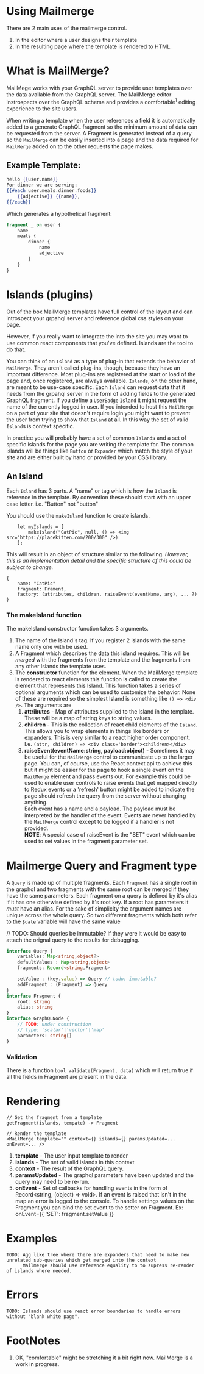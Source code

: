 # Using Mailmerge

There are 2 main uses of the mailmerge control.

1. In the editor where a user designs their template
2. In the resulting page where the template is rendered to HTML.

# What is MailMerge?

MailMege works with your GraphQL server to provide user templates over the data available from the GraphQL server.  The MailMerge editor instrospects over the GraphQL schema and provides a comfortable<sup>1</sup> editing experience to the site users.

When writing a template when the user references a field it is automatically added to a generate GraphQL fragment so the minimum amount of data can be requested from the server. A Fragment is generated instead of a query so the `MailMerge` can be easily inserted into a page and the data required for `MailMerge` added on to the other requests the page makes.

## Example Template:
```handlebars
hello {{user.name}}
For dinner we are serving:
{{#each user.meals.dinner.foods}}
    {{adjective}} {{name}},
{{/each}}
```

Which generates a hypothetical fragment:
```graphql
fragment _ on user {
    name
    meals {
        dinner {
            name
            adjective
        }
    }
}
```


# Islands (plugins)

Out of the box MailMerge templates have full control of the layout and can introspect your grpahql server and reference global css styles on your page.

However, if you really want to integrate the <MailMerge> into the site you may want to use common react components that you've defined. Islands are the tool to do that.

You can think of an `Island` as a type of plug-in that extends the behavior of `MailMerge`. They aren't called plug-ins, though, because they have an important difference.  Most plug-ins are registered at the start or load of the page and, once registered, are always available.  `Islands`, on the other hand, are meant to be use-case specific.  Each `Island` can request data that it needs from the grpahql server in the form of adding fields to the generated GraphQL fragment.  If you define a `UserBadge` `Island` it might request the name of the currently logged in user.  If you intended to host this `MailMerge` on a part of your site that doesn't require login you might want to prevent the user from trying to show that `Island` at all.  In this way the set of valid `Island`s is context specific.

In practice you will probably have a set of common `Island`s and a set of specific islands for the page you are writing the template for.  The common islands will be things like `Button` or `Expander` which match the style of your site and are either built by hand or provided by your CSS library.


## An Island
Each `Island` has 3 parts. A "name" or tag which is how the `Island` is reference in the template. By convention these should start with an upper case letter. i.e. "Button" not "button"

You should use the `makeIsland` function to create islands.

        let myIslands = [
            makeIsland("CatPic", null, () => <img src="https://placekitten.com/200/300" />)
        ];

This will result in an object of structure similar to the following. _However, this is an implementation detail and the specific structure of this could be subject to change._

    { 
        name: "CatPic"
        fragment: Frament,
        factory: (attributes, children, raiseEvent(eventName, arg), ... ?)
    }

### The makeIsland function
The makeIsland constructor function takes 3 arguments. 

1. The name of the Island's tag. If you register 2 islands with the same name only one with be used.
2. A Fragment which describes the data this island requires.  This will be *merged* with the fragments from the template and the fragments from any other Islands the template uses.
3. The **constructor** function for the element.  When the MailMerge template is rendered to react elements this function is called to create the element that represents this Island. This function takes a series of optional arguments which can be used to customize the behavior. None of these are required so the simplest Island is something like `() => <div />`.  The arguments are
    1. **attributes** - Map of attributes supplied to the Island in the template.  These will be a map of string keys to string values. 
    2. **children** - This is the collection of react child elements of the `Island`.  This allows you to wrap elements in things like borders or expanders. This is very similar to a react higher order component.  I.e. `(attr, children) => <div class='border'><children></div>`
    3. **raiseEvent(eventName:string, payload:object)** - Sometimes it may be useful for the `MailMerge` control to communicate up to the larger page. You can, of course, use the React context api to achieve this but it might be easier for the page to hook a single event on the `MailMerge` element and pass events out.  For example this could be used to enable user controls to raise events that get mapped directly to Redux events or a 'refresh' button might be added to indicate the page should refresh the query from the server without changing anything.  
    Each event has a name and a payload. The payload must be interpreted by the handler of the event. Events are never handled by the `MailMerge` control except to be logged if a handler is not provided.   
    **NOTE**: A special case of raiseEvent is the "SET" event which can be used to set values in the fragment parameter set.


# Mailmerge Query and Fragment type

A `Query` is made up of multiple fragments. Each `Fragment` has a single root in the graphql and two fragments with the same root can be merged if they have the same parameters.  Each fragment on a query is defined by it's alias if it has one otherwise defined by it's root key.  If a root has parameters it *must* have an alias.  For the sake of simplicity the argument names are unique across the whole query. So two different fragments which both refer to the `$date` variable will have the same value

// TODO: Should queries be immutable? If they were it would be easy to attach the orignal query to the results for debugging.

```ts
interface Query {
    variables: Map<string,object?>
    defaultValues : Map<string,object>
    fragments: Record<string,Fragment>

    setValue : (key.value) => Query // todo: immutable?
    addFragment : (Fragment) => Query
}
interface Fragment {
    root: string
    alias: string
}
interface GraphQLNode {
    // TODO: under construction
    // type: 'scalar'|'vector'|'map'
    parameters: string[]
}
```

### Validation
There is a function `bool validate(Fragment, data)` which will return true if all the fields in Fragment are present in the data.  

# Rendering

    // Get the fragment from a template
    getFragment(islands, tempate) -> Fragment

    // Render the template
    <MailMerge template="" context={} islands={} paramsUpdated=... onEvent=... />
1. **template** - The user input template to render
2. **islands** - The set of valid islands in this context
3. **context** - The result of the GraphQL query.
4. **paramsUpdated** - The graphql parameters have been updated and the query may need to be re-run.
5. **onEvent** - Set of callbacks for handling events in the form of Record<string, (object) => void>. If an event is raised that isn't in the map an error is logged to the console.  To handle settings values on the Fragment you can bind the set event to the setter on Fragment. Ex: onEvent={{ 'SET': fragment.setValue }}

<MailMerge template={} data={}  />

# Examples
    TODO: Agg like tree where there are expanders that need to make new unrelated sub-queries which get merged into the context
          Mailmerge should use reference equality to to supress re-render of islands where needed.
    
# Errors
    TODO: Islands should use react error boundaries to handle errors without "blank white page".
    

# FootNotes
1.  OK, "comfortable" might be stretching it a bit right now. MailMerge is a work in progress.

